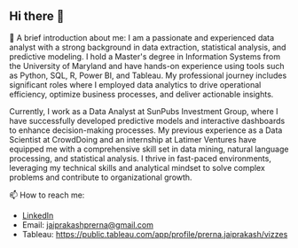 ## Hi there 👋


💬 A brief introduction about me: I am a passionate and experienced data analyst with a strong background in data extraction, statistical analysis, and predictive modeling. I hold a Master's degree in Information Systems from the University of Maryland and have hands-on experience using tools such as Python, SQL, R, Power BI, and Tableau. My professional journey includes significant roles where I employed data analytics to drive operational efficiency, optimize business processes, and deliver actionable insights.

Currently, I work as a Data Analyst at SunPubs Investment Group, where I have successfully developed predictive models and interactive dashboards to enhance decision-making processes. My previous experience as a Data Scientist at CrowdDoing and an internship at Latimer Ventures have equipped me with a comprehensive skill set in data mining, natural language processing, and statistical analysis. I thrive in fast-paced environments, leveraging my technical skills and analytical mindset to solve complex problems and contribute to organizational growth.

📫 How to reach me:
- [LinkedIn](https://www.linkedin.com/in/prerna-jaiprakash/)
- Email:  jaiprakashprerna@gmail.com
- Tableau: https://public.tableau.com/app/profile/prerna.jaiprakash/vizzes


